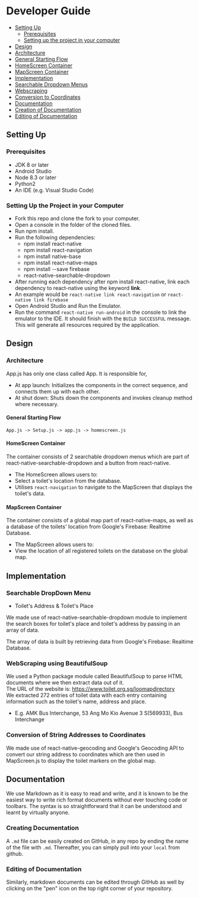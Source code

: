 # Developer Guide

* [Setting Up](#setting-up)
  * [Prerequisites](#prerequisites)
  * [Setting up the project in your computer](#setting-up-the-project-in-your-computer)
* [Design](#design)
 * [Architecture](#architecture)
  * [General Starting Flow](#general-starting-flow)
  * [HomeScreen Container](#homescreen-container)
  * [MapScreen Container](#mapscreen-container)
* [Implementation](#implementation)
 * [Searchable Dropdown Menus](#searchable-dropdown-menus)
 * [Webscraping](#webscraping-using-beautifulsoup)
 * [Conversion to Coordinates](#conversion-of-string-addresses-to-coordinates)
* [Documentation](#documentation)
 * [Creation of Documentation](#creating-documentation)
 * [Editing of Documentation](#editing-of-documentation)

## Setting Up  
### Prerequisites  
* JDK 8 or later
* Android Studio
* Node 8.3 or later
* Python2
* An IDE (e.g. Visual Studio Code)
### Setting Up the Project in your Computer
* Fork this repo and clone the fork to your computer.
* Open a console in the folder of the cloned files.
* Run npm install.
* Run the following dependencies:
  * npm install react-native
  * npm install react-navigation
  * npm install native-base
  * npm install react-native-maps
  * npm install --save firebase
  * react-native-searchable-dropdown
* After running each dependency after npm install react-native, link each dependency to react-native using the keyword **link**.
* An example would be `react-native link react-navigation` or `react-native link firebase`
* Open Android Studio and Run the Emulator.
* Run the command `react-native run-android` in the console to link the emulator to the IDE. It should finish with the `BUILD SUCCESSFUL` message. This will generate all resources required by the application.

## Design

### Architecture

App.js has only one class called App. It is responsible for,  
* At app launch: Initializes the components in the correct sequence, and connects them up with each other.
* At shut down: Shuts down the components and invokes cleanup method where necessary.

#### General Starting Flow

`App.js -> Setup.js -> app.js -> homescreen.js` 

#### HomeScreen Container

The container consists of 2 searchable dropdown menus which are part of react-native-searchable-dropdown and a button from react-native.

* The HomeScreen allows users to:
 * Select a toilet's location from the database.
 * Utilises `react-navigation` to navigate to the MapScreen that displays the toilet's data.

#### MapScreen Container

The container consists of a global map part of react-native-maps, as well as a database of the toilets' location from Google's Firebase: Realtime Database.

* The MapScreen allows users to:
 * View the location of all registered toilets on the database on the global map.

## Implementation

### Searchable DropDown Menu
* Toilet's Address & Toilet's Place

We made use of react-native-searchable-dropdown module to implement the search boxes for toilet's place and toilet's address by passing in an array of data.

The array of data is built by retrieving data from Google's Firebase: Realtime Database.

### WebScraping using BeautifulSoup

We used a Python package module called BeautifulSoup to parse HTML documents where we then extract data out of it.  
The URL of the website is: https://www.toilet.org.sg/loomapdirectory  
We extracted 272 entries of toilet data with each entry containing information such as the toilet's name, address and place.  
* E.g. AMK Bus Interchange, 53 Ang Mo Kio Avenue 3 S(569933), Bus Interchange

### Conversion of String Addresses to Coordinates

We made use of react-native-geocoding and Google's Geocoding API to convert our string address to coordinates which are then used in MapScreen.js to display the toilet markers on the global map.

## Documentation
We use Markdown as it is easy to read and write, and it is known to be the easiest way to write rich format documents without ever touching code or toolbars. The syntax is so straightforward that it can be understood and learnt by virtually anyone.

### Creating Documentation
A `.md` file can be easily created on GitHub, in any repo by ending the name of the file with `.md`. 
Thereafter, you can simply pull into your `local` from github.

### Editing of Documentation
Similarly, markdown documents can be edited through GitHub as well by clicking on the "pen" icon on the top right corner of your repository.  
